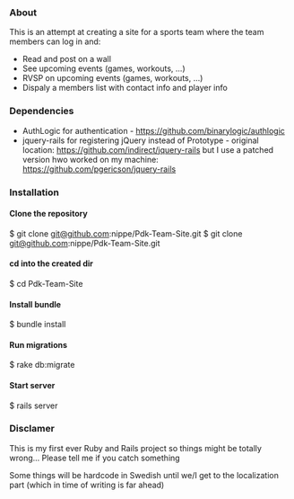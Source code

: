 ### About
This is an attempt at creating a site for a sports team where the team members can log in and:
* Read and post on a wall
* See upcoming events (games, workouts, ...)
* RVSP on upcoming events (games, workouts, ...)
* Dispaly a members list with contact info and player info


### Dependencies
* AuthLogic for authentication - https://github.com/binarylogic/authlogic
* jquery-rails for registering jQuery instead of Prototype - original location: https://github.com/indirect/jquery-rails but I use a patched version hwo worked on my machine: https://github.com/pgericson/jquery-rails


### Installation

#### Clone the repository

$ git clone git@github.com:nippe/Pdk-Team-Site.git
        $ git clone git@github.com:nippe/Pdk-Team-Site.git

#### cd into the created dir
$ cd Pdk-Team-Site

#### Install bundle
$ bundle install

#### Run migrations
$ rake db:migrate

#### Start server
$ rails server



### Disclamer
This is my first ever Ruby and Rails project so things might be totally wrong... Please tell me if you catch something

Some things will be hardcode in Swedish until we/I get to the localization part (which in time of writing is far ahead)
